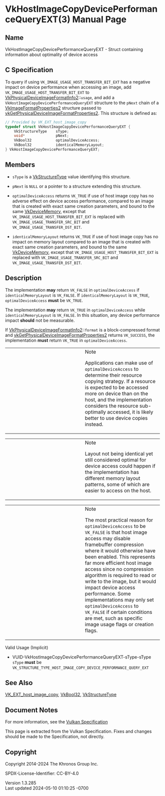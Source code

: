 # VkHostImageCopyDevicePerformanceQueryEXT(3) Manual Page

## Name

VkHostImageCopyDevicePerformanceQueryEXT - Struct containing information
about optimality of device access



## <a href="#_c_specification" class="anchor"></a>C Specification

To query if using `VK_IMAGE_USAGE_HOST_TRANSFER_BIT_EXT` has a negative
impact on device performance when accessing an image, add
`VK_IMAGE_USAGE_HOST_TRANSFER_BIT_EXT` to
[VkPhysicalDeviceImageFormatInfo2](https://registry.khronos.org/vulkan/specs/1.3-extensions/man/html/VkPhysicalDeviceImageFormatInfo2.html)::`usage`,
and add a `VkHostImageCopyDevicePerformanceQueryEXT` structure to the
`pNext` chain of a
[VkImageFormatProperties2](https://registry.khronos.org/vulkan/specs/1.3-extensions/man/html/VkImageFormatProperties2.html) structure
passed to
[vkGetPhysicalDeviceImageFormatProperties2](https://registry.khronos.org/vulkan/specs/1.3-extensions/man/html/vkGetPhysicalDeviceImageFormatProperties2.html).
This structure is defined as:

``` c
// Provided by VK_EXT_host_image_copy
typedef struct VkHostImageCopyDevicePerformanceQueryEXT {
    VkStructureType    sType;
    void*              pNext;
    VkBool32           optimalDeviceAccess;
    VkBool32           identicalMemoryLayout;
} VkHostImageCopyDevicePerformanceQueryEXT;
```

## <a href="#_members" class="anchor"></a>Members

- `sType` is a [VkStructureType](https://registry.khronos.org/vulkan/specs/1.3-extensions/man/html/VkStructureType.html) value identifying
  this structure.

- `pNext` is `NULL` or a pointer to a structure extending this
  structure.

- `optimalDeviceAccess` returns `VK_TRUE` if use of host image copy has
  no adverse effect on device access performance, compared to an image
  that is created with exact same creation parameters, and bound to the
  same [VkDeviceMemory](https://registry.khronos.org/vulkan/specs/1.3-extensions/man/html/VkDeviceMemory.html), except that
  `VK_IMAGE_USAGE_HOST_TRANSFER_BIT_EXT` is replaced with
  `VK_IMAGE_USAGE_TRANSFER_SRC_BIT` and
  `VK_IMAGE_USAGE_TRANSFER_DST_BIT`.

- `identicalMemoryLayout` returns `VK_TRUE` if use of host image copy
  has no impact on memory layout compared to an image that is created
  with exact same creation parameters, and bound to the same
  [VkDeviceMemory](https://registry.khronos.org/vulkan/specs/1.3-extensions/man/html/VkDeviceMemory.html), except that
  `VK_IMAGE_USAGE_HOST_TRANSFER_BIT_EXT` is replaced with
  `VK_IMAGE_USAGE_TRANSFER_SRC_BIT` and
  `VK_IMAGE_USAGE_TRANSFER_DST_BIT`.

## <a href="#_description" class="anchor"></a>Description

The implementation **may** return `VK_FALSE` in `optimalDeviceAccess` if
`identicalMemoryLayout` is `VK_FALSE`. If `identicalMemoryLayout` is
`VK_TRUE`, `optimalDeviceAccess` **must** be `VK_TRUE`.

The implementation **may** return `VK_TRUE` in `optimalDeviceAccess`
while `identicalMemoryLayout` is `VK_FALSE`. In this situation, any
device performance impact **should** not be measurable.

If
[VkPhysicalDeviceImageFormatInfo2](https://registry.khronos.org/vulkan/specs/1.3-extensions/man/html/VkPhysicalDeviceImageFormatInfo2.html)::`format`
is a block-compressed format and
[vkGetPhysicalDeviceImageFormatProperties2](https://registry.khronos.org/vulkan/specs/1.3-extensions/man/html/vkGetPhysicalDeviceImageFormatProperties2.html)
returns `VK_SUCCESS`, the implementation **must** return `VK_TRUE` in
`optimalDeviceAccess`.

<table>
<colgroup>
<col style="width: 50%" />
<col style="width: 50%" />
</colgroup>
<tbody>
<tr class="odd">
<td class="icon"><em></em></td>
<td class="content">Note
<p>Applications can make use of <code>optimalDeviceAccess</code> to
determine their resource copying strategy. If a resource is expected to
be accessed more on device than on the host, and the implementation
considers the resource sub-optimally accessed, it is likely better to
use device copies instead.</p></td>
</tr>
</tbody>
</table>

<table>
<colgroup>
<col style="width: 50%" />
<col style="width: 50%" />
</colgroup>
<tbody>
<tr class="odd">
<td class="icon"><em></em></td>
<td class="content">Note
<p>Layout not being identical yet still considered optimal for device
access could happen if the implementation has different memory layout
patterns, some of which are easier to access on the host.</p></td>
</tr>
</tbody>
</table>

<table>
<colgroup>
<col style="width: 50%" />
<col style="width: 50%" />
</colgroup>
<tbody>
<tr class="odd">
<td class="icon"><em></em></td>
<td class="content">Note
<p>The most practical reason for <code>optimalDeviceAccess</code> to be
<code>VK_FALSE</code> is that host image access may disable framebuffer
compression where it would otherwise have been enabled. This represents
far more efficient host image access since no compression algorithm is
required to read or write to the image, but it would impact device
access performance. Some implementations may only set
<code>optimalDeviceAccess</code> to <code>VK_FALSE</code> if certain
conditions are met, such as specific image usage flags or creation
flags.</p></td>
</tr>
</tbody>
</table>

Valid Usage (Implicit)

- <a href="#VUID-VkHostImageCopyDevicePerformanceQueryEXT-sType-sType"
  id="VUID-VkHostImageCopyDevicePerformanceQueryEXT-sType-sType"></a>
  VUID-VkHostImageCopyDevicePerformanceQueryEXT-sType-sType  
  `sType` **must** be
  `VK_STRUCTURE_TYPE_HOST_IMAGE_COPY_DEVICE_PERFORMANCE_QUERY_EXT`

## <a href="#_see_also" class="anchor"></a>See Also

[VK_EXT_host_image_copy](https://registry.khronos.org/vulkan/specs/1.3-extensions/man/html/VK_EXT_host_image_copy.html),
[VkBool32](https://registry.khronos.org/vulkan/specs/1.3-extensions/man/html/VkBool32.html), [VkStructureType](https://registry.khronos.org/vulkan/specs/1.3-extensions/man/html/VkStructureType.html)

## <a href="#_document_notes" class="anchor"></a>Document Notes

For more information, see the <a
href="https://registry.khronos.org/vulkan/specs/1.3-extensions/html/vkspec.html#VkHostImageCopyDevicePerformanceQueryEXT"
target="_blank" rel="noopener">Vulkan Specification</a>

This page is extracted from the Vulkan Specification. Fixes and changes
should be made to the Specification, not directly.

## <a href="#_copyright" class="anchor"></a>Copyright

Copyright 2014-2024 The Khronos Group Inc.

SPDX-License-Identifier: CC-BY-4.0

Version 1.3.285  
Last updated 2024-05-10 01:10:25 -0700
